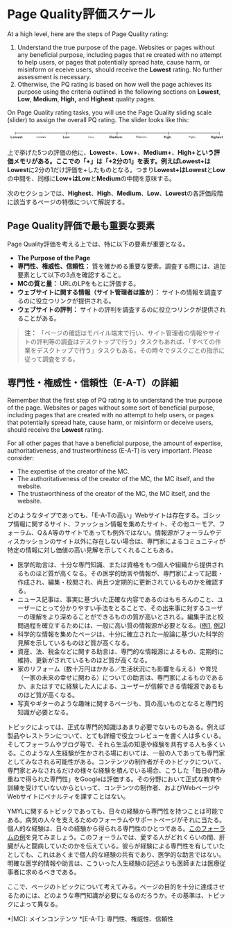 # Page Quality評価スケール

At a high level, here are the steps of Page Quality rating:

1. Understand the true purpose of the page. Websites or pages without any beneficial purpose, including pages that re created with no attempt to help users, or pages that potentially spread hate, cause harm, or misinform or eceive users, should receive the **Lowest** rating. No further assessment is necessary.
2. Otherwise, the PQ rating is based on how well the page achieves its purpose using the criteria outlined in the following sections on **Lowest**, **Low**, **Medium**, **High,** and **Highest** quality pages.

On Page Quality rating tasks, you will use the Page Quality sliding scale (slider) to assign the overall PQ rating. The slider looks like this:

![Page Quality評価スケールの画像](../images/page-quality-rating-scale.jpg)

上で挙げた5つの評価の他に、**Lowest+**、**Low+**、**Medium+**、**High+**という評価メモリがある。ここでの「+」は「+2分の1」を表す。例えば**Lowest+**は**Lowest**に2分の1だけ評価を+したものとなる。つまり**Lowest+**は**Lowest**と**Low**の中間を、同様に**Low+**は**Low**と**Medium**の中間を意味する。

次のセクションでは、**Highest**、**High**、**Medium**、**Low**、**Lowest**の各評価段階に該当するページの特徴について解説する。

## Page Quality評価で最も重要な要素

Page Quality評価を考える上では、特に以下の要素が重要となる。

- **The Purpose of the Page**
- **専門性、権威性、信頼性：** 質を確かめる重要な要素。調査する際には、追加要素として以下の3点を確認すること。
- **MCの質と量：** URLのLPをもとに評価する。
- **ウェブサイトに関する情報（サイト管理者は誰か）：** サイトの情報を調査するのに役立つリンクが提供される。
- **ウェブサイトの評判：** サイトの評判を調査するのに役立つリンクが提供されることがある。

> **注：** 「ページの確認はモバイル端末で行い、サイト管理者の情報やサイトの評判等の調査はデスクトップで行う」タスクもあれば、「すべての作業をデスクトップで行う」タスクもある。その時々でタスクごとの指示に従って調査をする。

## 専門性・権威性・信頼性（E-A-T）の詳細

Remember that the first step of PQ rating is to understand the true purpose of the page. Websites or pages without some sort of beneficial purpose, including pages that are created with no attempt to help users, or pages that potentially spread hate, cause harm, or misinform or deceive users, should receive the **Lowest** rating.

For all other pages that have a beneficial purpose, the amount of expertise, authoritativeness, and trustworthiness (E-A-T) is very important. Please consider:

- The expertise of the creator of the MC.
- The authoritativeness of the creator of the MC, the MC itself, and the website.
- The trustworthiness of the creator of the MC, the MC itself, and the website.

どのようなタイプであっても、「E-A-Tの高い」Webサイトは存在する。ゴシップ情報に関するサイト、ファッション情報を集めたサイト、その他ユーモア、フォーラム、Q＆A等のサイトであっても例外ではない。情報源がフォーラムやディスカッションのサイト以外に存在しない場合は、専門家によるコミュニティが特定の情報に対し価値の高い見解を示してくれることもある。

- 医学的助言は、十分な専門知識、または資格をもつ個人や組織から提供されるものほど質が高くなる。その医学的助言や情報が、専門家によって記載・作成され、編集・校閲され、尚且つ定期的に更新されているものかを確認する。
- ニュース記事は、事実に基づいた正確な内容であるのはもちろんのこと、ユーザーにとって分かりやすい手法をとることで、その出来事に対するユーザーの理解をより深めることができるものの質が高いとされる。編集手法と校閲過程を確立するためには、一般に高い質の情報源が必要となる。([例1](https://static.googleusercontent.com/media/www.google.com/en//insidesearch/howsearchworks/assets/GG/news-editorial-policy1.jpg), [例2](https://static.googleusercontent.com/media/www.google.com/en//insidesearch/howsearchworks/assets/GG/news-editorial-policy2.jpg))
- 科学的な情報を集めたページは、十分に確立された一般論に基づいた科学的見解を示しているものほど質が高くなる。
- 資産、法、税金などに関する助言は、専門的な情報源によるもの、定期的に維持、更新がされているものほど質が高くなる。
- 家のリフォーム（数十万円はかかる／生活状況にも影響を与える）や育児（一家の未来の幸せに関わる）についての助言は、専門家によるものであるか、またはすでに経験した人による、ユーザーが信頼できる情報源であるものほど質が高くなる。
- 写真やギターのような趣味に関するページも、質の高いものとなると専門的知識が必要となる。

トピックによっては、正式な専門的知識はあまり必要でないものもある。例えば製品やレストランについて、とても詳細で役立つレビューを書く人は多くいる。そしてフォーラムやブログ等で、それら生活の知恵や経験を共有する人も多くいる。このような人生経験が生かされる場においては、一般の人であっても専門家としてみなされる可能性がある。コンテンツの制作者がそのトピックについて、専門家とみなされるだけの様々な経験を積んでいる場合、こうした「毎日の積み重ねで得られた専門性」をGoogleは評価する。その分野において正式な教育や訓練を受けていないからといって、コンテンツの制作者、およびWebページやWebサイトにペナルティを課すことはない。

YMYLに関するトピックであっても、日々の経験から専門性を持つことは可能である。病気の人々を支えるためのフォーラムやサポートページがそれに当たる。個人的な経験は、日々の経験から得られる専門性のひとつである。[このフォーラムの例](https://static.googleusercontent.com/media/www.google.com/en//insidesearch/howsearchworks/assets/GG/CancerCompass.jpg)を見てみましょう。このフォーラムでは、愛する人がどれくらいの間、肝臓がんと闘病していたのかを伝えている。彼らが経験による専門性を有していたとしても、これはあくまで個人的な経験の共有であり、医学的な助言ではない。明確な医学的情報や助言は、こういった人生経験の記述よりも医師または医療従事者に求めるべきである。

ここで、ページのトピックについて考えてみる。ページの目的を十分に達成させるためには、どのような専門知識が必要になるのだろうか。その基準は、トピックによって異なる。

*[MC]: メインコンテンツ
*[E-A-T]: 専門性、権威性、信頼性

